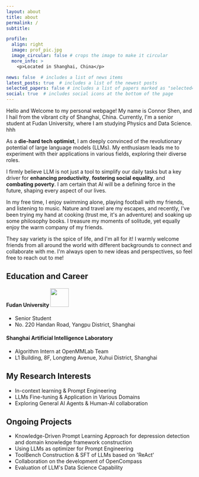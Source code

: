 ```yaml
---
layout: about
title: about
permalink: /
subtitle: 

profile:
  align: right
  image: prof_pic.jpg
  image_circular: false # crops the image to make it circular
  more_info: >
    <p>Located in Shanghai, China</p>

news: false  # includes a list of news items
latest_posts: true  # includes a list of the newest posts
selected_papers: false # includes a list of papers marked as "selected={true}"
social: true  # includes social icons at the bottom of the page
---
```


Hello and Welcome to my personal webpage! My name is Connor Shen, and I hail from the vibrant city of Shanghai, China. Currently, I'm a senior student at Fudan University, where I am studying Physics and Data Science. hhh

As a **die-hard tech optimist**, I am deeply convinced of the revolutionary potential of large language models (LLMs). My enthusiasm leads me to experiment with their applications in various fields, exploring their diverse roles. 

I firmly believe LLM is not just a tool to simplify our daily tasks but a key driver for **enhancing productivity**, **fostering social equality**, and **combating poverty**. I am certain that AI will be a defining force in the future, shaping every aspect of our lives.

In my free time, I enjoy swimming alone, playing football with my friends, and listening to music. Nature and travel are my escapes, and recently, I've been trying my hand at cooking (trust me, it's an adventure) and soaking up some philosophy books. I treasure my moments of solitude, yet equally enjoy the warm company of my friends.

They say variety is the spice of life, and I'm all for it! I warmly welcome friends from all around the world with different backgrounds to connect and collaborate with me. I'm always open to new ideas and perspectives, so feel free to reach out to me!

## Education and Career
#### Fudan University  <img src="{{ '/assets/img/fudan.png' | relative_url }}" width="50" style="margin-bottom: -15px;">
* Senior Student
* No. 220 Handan Road, Yangpu District, Shanghai

#### Shanghai Artificial Intelligence Laboratory
* Algorithm Intern at OpenMMLab Team
* L1 Building, 8F, Longteng Avenue, Xuhui District, Shanghai

## My Research Interests
* In-context learning & Prompt Engineering
* LLMs Fine-tuning & Application in Various Domains
* Exploring General AI Agents & Human-AI collaboration

## Ongoing Projects
* Knowledge-Driven Prompt Learning Approach for depression detection and domain knowledge framework construction
* Using LLMs as optimizer for Prompt Engineering
* ToolBench Construction & SFT of LLMs based on 'ReAct'
* Collaboration on the development of OpenCompass
* Evaluation of LLM's Data Science Capability 
